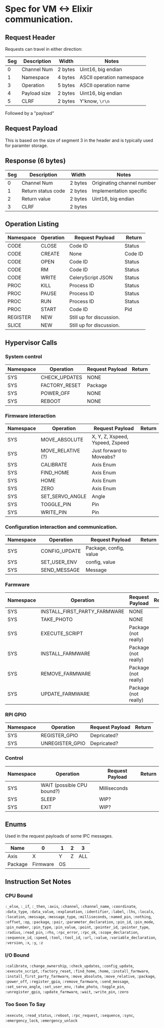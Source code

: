 # Spec for VM <-> Elixir communication.

## Request Header
Requests can travel in either direction:

|Seg|Description |Width             |Notes                     |
|---|------------|------------------|--------------------------|
| 0 |Channel Num | 2 bytes          | Uint16, big endian       |
| 1 |Namespace   | 4 bytes          | ASCII operation namespace|
| 3 |Operation   | 5 bytes          | ASCII operation name     |
| 4 |Payload size| 2 bytes          | Uint16, big endian       |
| 5 |CLRF        | 2 bytes          | Y'know, `\r\n`           |

Followed by a "payload"

## Request Payload

This is based on the size of segment 3 in the header and is typically used for
paramter storage.

## Response (6 bytes)

|Seg|Description           |Width   |Notes                       |
|---|----------------------|--------|----------------------------|
|  0|Channel Num           | 2 bytes| Originating channel number |
|  1|Return status code    | 2 bytes| Implementation specific    |
|  2|Return value          | 2 bytes| Uint16, big endian         |
|  3|CLRF                  | 2 bytes|                            |

## Operation Listing

|Namespace|Operation|Request Payload          |Return  |
|---------|---------|-------------------------|--------|
|CODE     |CLOSE    |Code ID                  |Status  |
|CODE     |CREATE   |None                     |Code ID |
|CODE     |OPEN     |Code ID                  |Status  |
|CODE     |RM       |Code ID                  |Status  |
|CODE     |WRITE    |CeleryScript JSON        |Status  |
|PROC     |KILL     |Process ID               |Status  |
|PROC     |PAUSE    |Process ID               |Status  |
|PROC     |RUN      |Process ID               |Status  |
|PROC     |START    |Code ID                  |Pid     |
|REGISTER |NEW      |Still up for discussion. |        |
|SLICE    |NEW      |Still up for discussion. |        |

## Hypervisor Calls

### System control
|Namespace |Operation     |Request Payload |Return |
|----------|--------------|----------------|-------|
|SYS       |CHECK_UPDATES | NONE           |       |
|SYS       |FACTORY_RESET | Package        |       |
|SYS       |POWER_OFF     | NONE           |       |
|SYS       |REBOOT        | NONE           |       |

### Firmware interaction
|Namespace |Operation         |Request Payload                  |Return |
|----------|------------------|---------------------------------|-------|
|SYS       |MOVE_ABSOLUTE     | X, Y, Z, Xspeed, Yspeed, Zspeed |       |
|SYS       |MOVE_RELATIVE (?) | Just forward to Moveabs?        |       |
|SYS       |CALIBRATE         | Axis Enum                       |       |
|SYS       |FIND_HOME         | Axis Enum                       |       |
|SYS       |HOME              | Axis Enum                       |       |
|SYS       |ZERO              | Axis Enum                       |       |
|SYS       |SET_SERVO_ANGLE   | Angle                           |       |
|SYS       |TOGGLE_PIN        | Pin                             |       |
|SYS       |WRITE_PIN         | Pin                             |       |

### Configuration interaction and communication.
|Namespace |Operation     |Request Payload         |Return |
|----------|--------------|------------------------|-------|
|SYS       |CONFIG_UPDATE | Package, config, value |       |
|SYS       |SET_USER_ENV  | config, value          |       |
|SYS       |SEND_MESSAGE  | Message                |       |

### Farmware
|Namespace |Operation                    |Request Payload       |Return |
|----------|-----------------------------|----------------------|-------|
|SYS       |INSTALL_FIRST_PARTY_FARMWARE | NONE                 |       |
|SYS       |TAKE_PHOTO                   | NONE                 |       |
|SYS       |EXECUTE_SCRIPT               | Package (not really) |       |
|SYS       |INSTALL_FARMWARE             | Package (not really) |       |
|SYS       |REMOVE_FARMWARE              | Package (not really) |       |
|SYS       |UPDATE_FARMWARE              | Package (not really) |       |

### RPI GPIO
|Namespace |Operation       |Request Payload |Return |
|----------|----------------|----------------|-------|
|SYS       |REGISTER_GPIO   | Depricated?    |       |
|SYS       |UNREGISTER_GPIO | Depricated?    |       |

### Control
|Namespace |Operation                  |Request Payload |Return |
|----------|---------------------------|----------------|-------|
|SYS       |WAIT (possible CPU bound?) | Milliseconds   |       |
|SYS       |SLEEP                      | WIP?           |       |
|SYS       |EXIT                       | WIP?           |       |

## Enums

Used in the request payloads of some IPC messages.

|Name   |0       |1 |2|3  |
|-------|--------|--|-|---|
|Axis   |X       |Y |Z|ALL|
|Package|Firmware|OS| |   |

## Instruction Set Notes

### CPU Bound
  `:_else`,
  `:_if`,
  `:_then`,
  `:axis`,
  `:channel`,
  `:channel_name`,
  `:coordinate`,
  `:data_type`,
  `:data_value`,
  `:explanation`,
  `:identifier`,
  `:label`,
  `:lhs`,
  `:locals`,
  `:location`,
  `:message`,
  `:message_type`,
  `:milliseconds`,
  `:named_pin`,
  `:nothing`,
  `:offset`,
  `:op`,
  `:package`,
  `:pair`,
  `:parameter_declaration`,
  `:pin_id`,
  `:pin_mode`,
  `:pin_number`,
  `:pin_type`,
  `:pin_value`,
  `:point`,
  `:pointer_id`,
  `:pointer_type`,
  `:radius`,
  `:read_pin`,
  `:rhs`,
  `:rpc_error`,
  `:rpc_ok`,
  `:scope_declaration`,
  `:sequence_id`,
  `:speed`,
  `:tool`,
  `:tool_id`,
  `:url`,
  `:value`,
  `:variable_declaration`,
  `:version`,
  `:x`,
  `:y`,
  `:z`

### I/O Bound
  `:calibrate`,
  `:change_ownership`,
  `:check_updates`,
  `:config_update`,
  `:execute_script`,
  `:factory_reset`,
  `:find_home`,
  `:home`,
  `:install_farmware`,
  `:install_first_party_farmware`,
  `:move_absolute`,
  `:move_relative`,
  `:package`,
  `:power_off`,
  `:register_gpio`,
  `:remove_farmware`,
  `:send_message`,
  `:set_servo_angle`,
  `:set_user_env`,
  `:take_photo`,
  `:toggle_pin`,
  `:unregister_gpio`,
  `:update_farmware`,
  `:wait`,
  `:write_pin`,
  `:zero`

### Too Soon To Say
  `:execute`,
  `:read_status`,
  `:reboot`,
  `:rpc_request`,
  `:sequence`,
  `:sync`,
  `:emergency_lock`,
  `:emergency_unlock`
